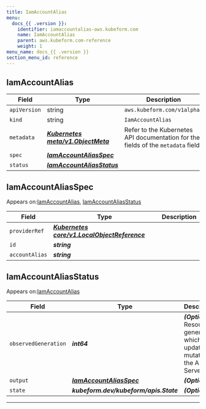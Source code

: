 ```yaml
---
title: IamAccountAlias
menu:
  docs_{{ .version }}:
    identifier: iamaccountalias-aws.kubeform.com
    name: IamAccountAlias
    parent: aws.kubeform.com-reference
    weight: 1
menu_name: docs_{{ .version }}
section_menu_id: reference
---
```


## IamAccountAlias
| Field | Type | Description |
| ------ | ----- | ----------- |
| `apiVersion` | string | `aws.kubeform.com/v1alpha1` |
|    `kind` | string | `IamAccountAlias` |
| `metadata` | ***[Kubernetes meta/v1.ObjectMeta](https://kubernetes.io/docs/reference/generated/kubernetes-api/v1.13/#objectmeta-v1-meta)***|Refer to the Kubernetes API documentation for the fields of the `metadata` field.|
| `spec` | ***[IamAccountAliasSpec](#IamAccountAliasSpec)***||
| `status` | ***[IamAccountAliasStatus](#IamAccountAliasStatus)***||
## IamAccountAliasSpec

Appears on:[IamAccountAlias](#IamAccountAlias), [IamAccountAliasStatus](#IamAccountAliasStatus)

| Field | Type | Description |
| ------ | ----- | ----------- |
| `providerRef` | ***[Kubernetes core/v1.LocalObjectReference](https://kubernetes.io/docs/reference/generated/kubernetes-api/v1.13/#localobjectreference-v1-core)***||
| `id` | ***string***||
| `accountAlias` | ***string***||
## IamAccountAliasStatus

Appears on:[IamAccountAlias](#IamAccountAlias)

| Field | Type | Description |
| ------ | ----- | ----------- |
| `observedGeneration` | ***int64***| ***(Optional)*** Resource generation, which is updated on mutation by the API Server.|
| `output` | ***[IamAccountAliasSpec](#IamAccountAliasSpec)***| ***(Optional)*** |
| `state` | ***kubeform.dev/kubeform/apis.State***| ***(Optional)*** |
---
